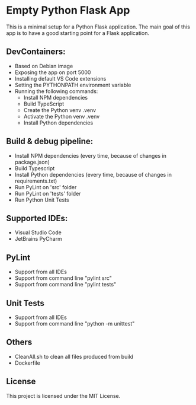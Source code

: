 # Empty Python Flask App

This is a minimal setup for a Python Flask application.
The main goal of this app is to have a good starting point for a Flask application.


## DevContainers:

* Based on Debian image
* Exposing the app on port 5000
* Installing default VS Code extensions
* Setting the PYTHONPATH environment variable
* Running the following commands:
  * Install NPM dependencies
  * Build TypeScript
  * Create the Python venv .venv
  * Activate the Python venv .venv
  * Install Python dependencies


## Build & debug pipeline:

* Install NPM dependencies (every time, because of changes in package.json)
* Build Typescript
* Install Python dependencies (every time, because of changes in requirements.txt)
* Run PyLint on 'src' folder
* Run PyLint on 'tests' folder
* Run Python Unit Tests


## Supported IDEs:

* Visual Studio Code
* JetBrains PyCharm


## PyLint

* Support from all IDEs
* Support from command line "pylint src"
* Support from command line "pylint tests"


## Unit Tests

* Support from all IDEs
* Support from command line "python -m unittest"


## Others

* CleanAll.sh to clean all files produced from build
* Dockerfile


## License

This project is licensed under the MIT License.
